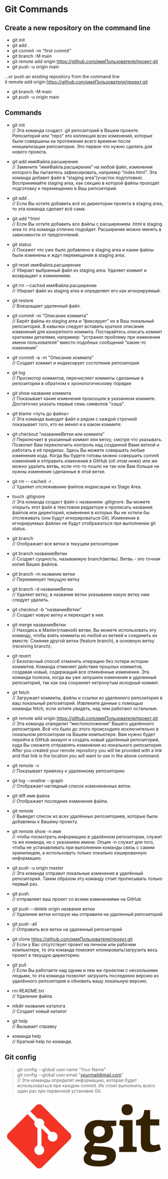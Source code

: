 # Git Commands


Create a new repository on the command line
-------------------------
* git init  
* git add .  
* git commit -m "first commit"   
* git branch -M main  
* git remote add origin https://github.com/имяПользователя/проект.git   
* git push -u origin main  

…or push an existing repository from the command line  
it remote add origin https://github.com/имяПользователя/проект.git  
* git branch -M main  
* git push -u origin main  

Commands
-------------------------
* git init  
// Эта команда создаст .git репозиторий в Вашем проекте. Репозиторий или “repo” это коллекция всех изменений, которые были совершены на протяжении всего времени после инициализации репозитория. Это первое что нужно сделать для нового проекта.

* git add имяФайла.расширение  
// Замените “имяФайла.расширение” на любой файл, изменения которого Вы пытаетесь зафиксировать, например “index.html”. Эта команда добавит файл в “staging area”(участок подготовки). Воспринимайте staging area, как секцию в которой файлы проходят подготовку к перемещению в Ваш репозиторий.

* git add .  
// Если Вы хотите добавить всё из директории проекта в staging area, то эта команда сделает всё сама.

* git add *.html  
// Если Вы хотите добавить все файлы с расширением .html в staging area то эта команда отлично подойдет. Расширение можно менять в зависимости от предпочтений.

* git status  
// Покажет что уже было добавлено в staging area и какие файлы были изменены и ждут перемещения в staging area.

* git reset имяФайла.расширение  
// Убирает выбранный файл из staging area. Удаляет коммит и возвращает к изминениям.

* git rm --cached имяФайла.расширение  
// Убирает файл из staging area и определяет его как игнорируемый.

* git restore   
// Вовзращает удаленный файл.

* git commit -m "Описание коммита"  
// Берёт файлы из staging area и “фиксирует” их в Ваш локальный репозиторий. В кавычки следует вставить краткое описание изменений для конкретного коммита. Постарайтесь описать коммит краткими деталями, например: “устранил проблему при изменении имени пользователя” вместо подобных сообщений “какие-то изменения”

* git commit -a -m "Описание коммита"  
// Создает коммит и индексирует состотяние репозитория

* git log  
// Просмотор коммитов, перечисляет коммиты сделанные в репозитории в обратном к хронологическому порядке

* git show название коммита  
// Показывает какие изменения произошли в указанном коммите. Достаточно указать первые семь символов "хэша".

* git blame <путь до файла>   
// Эта команда выводит файл и рядом с каждой строчкой показывает того, кто ее менял и в каком коммите:

* git checkout “названиеВетки или коммита”  
// Перключает в указанный коммит или ветку, смотря что указывать. Позволит Вам переключить контроль над созданной Вами веткой и работать в её пределах. Здесь Вы можете совершать любые изменения кода. Когда Вы будете готовы можно совершить commit изменений и отправить изменения в GitHub (об этом ниже) или же можно удалить ветвь, если что-то пошло не так или Вам больше не нужны изменения сделанные в этой ветке.

* git rm -- cached -r .  
// Удаляет отслеживание файлов индексации из Stage Area.

* touch .gitignore  
// Эта команда создаст файл с названием .gitignore. Вы можете открыть этот файл в текстовом редакторе и прописать названия файлов или директорий, изменения в которых Вы не хотели бы отслеживать (они будут игнорироваться Git). Изменения в игнорируемых файлах не будут отображаться при выполнении git status.

* git branch  
// Отображает все ветки в текущем репозитории

* git branch названиеВетки  
// Создает сущность, называемую branch(ветвь). Ветвь - это точная копия Ваших файлов.

* git branch -m название ветки  
// Переименует текущую ветку

* git branch -d названиеВетки  
// Удаляет ветку, в название ветки указываем какую ветку нам следует удалить.

* git checkout -b “названиеВетки”  
// Создает новую ветку и переходит в нее.

* git merge названиеВетки  
// Находясь в Master(главной) ветви, Вы можете использовать эту команду, чтобы взять коммиты из любой из ветвей и соединить их вместе. Слияние другой ветки (feature branch), в основную ветку (receiving branch).

* git revert  
// Безопасный способ отменить операцию без потери истории коммитов. Команда отменяет действия прошлых коммитов, создавая новый, содержащий все отменённые изменения. Эта команда полезна, когда вы уже запушили изменения в удаленный репозиторий, так как она сохраняет нетронутым исходный коммит.

* git fetch  
// Загружает коммиты, файлы и ссылки из удаленного репозитория в ваш локальный репозиторий. Извлеките данные с помощью команды fetch, если хотите увидеть, над чем работают остальные.

* git remote add origin https://github.com/имяПользователя/проект.git  
// Эта команда определит “местоположение” Вашего удалённого репозитория. Всё что было до этого происходило исключительно в локальном репозитории на Вашем компьютере. Вам нужно будет перейти в GitHub аккаунт и создать новый удалённый репозиторий, куда Вы сможете отправлять изменения из локального репозитория. After you created your remote repository you will be provided with a link and that link is the location you will want to use in the above command.

* git remote -v  
// Показывает привязку к удаленному репозиторию 

* git log --oneline --graph  
// Отображает наглядный список изменененных веток.

* git diff имя файла  
// Отображает последние изминения файла.

* git remote  
// Выведет список из всех удалённых репозиториев, которые были добавлены к Вашему проекту.

* git remote show -n имя  
// чтобы посмотреть информацию в удалённом репозитории, служит та же команда, но с указанием имени. Опция -n служит для того, чтобы не устанавливать при выполнении команды связь с самим хранилищем, а использовать только локально кэшированную информацию.

* git push -u origin master  
// Эта команда отправит локальные изменения в удалённый репозиторий. Таким образом эту команду стоит прописывать только первый раз.

* git push  
// отправляет ваш проект со всеми изминениями на GitHub

* git push --delete origin название ветки  
// Удаление ветки которую мы отправили на удаленный репозиторий

* git push -all  
// Отправить все ветки на удаленный репозиторий

* git clone https://github.com/имяПользователя/проект.git  
// Если у Вас отсутствует проект на личном или рабочем компьютере, то эта команда поможет клонировать/загрузить весь проект в текущую директорию.

* git pull  
// Если Вы работаете над одним и тем же проектом с несколькими людьми, то эта команда позволит загрузить последнюю версию из удалённого репозитория и обновить вашу локальную версию.

* rm README.txt  
// Удаление файла.

* mkdir название каталога  
// Создает новый каталог

* git help  
// Вызывает справку

* команда help  
// Краткий help по команде.

Git config 
-------------------------
 > git config --global user.name "Your Name"     
 > git config --global user.email "yourmail@mail.com"  
// Эти команды определят информацию, которая будет использоваться при каждом commit. Их стоит выполнить всего один раз при первичной установке Git.


![picture1.](git.jpg)


